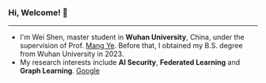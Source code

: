 ### Hi, Welcome! 👋
***
- I'm Wei Shen, master student in **Wuhan University**, China, under the supervision of Prof. [Mang Ye](https://scholar.google.com.hk/citations?user=j-HxRy0AAAAJ&hl=zh-CN&oi=ao). Before that, I obtained my B.S. degree from Wuhan University in 2023.
- My research interests include **AI Security**, **Federated Learning** and **Graph Learning**. [Google](https://scholar.google.com.hk/citations?user=fRwq42IAAAAJ&hl=zh-CN)

